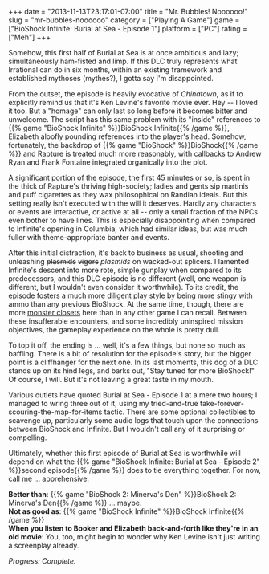 +++
date = "2013-11-13T23:17:01-07:00"
title = "Mr. Bubbles!  Noooooo!"
slug = "mr-bubbles-noooooo"
category = ["Playing A Game"]
game = ["BioShock Infinite: Burial at Sea - Episode 1"]
platform = ["PC"]
rating = ["Meh"]
+++

Somehow, this first half of Burial at Sea is at once ambitious and lazy; simultaneously ham-fisted and limp.  If this DLC truly represents what Irrational can do in six months, within an existing framework and established mythoses (mythes?), I gotta say I'm disappointed.

From the outset, the episode is heavily evocative of <i>Chinatown</i>, as if to explicitly remind us that it's Ken Levine's favorite movie ever.  Hey -- I loved it too.  But a "homage" can only last so long before it becomes bitter and unwelcome.  The script has this same problem with its "inside" references to {{% game "BioShock Infinite" %}}BioShock Infinite{{% /game %}}, Elizabeth aloofly pounding references into the player's head.  Somehow, fortunately, the backdrop of {{% game "BioShock" %}}BioShock{{% /game %}} and Rapture is treated much more reasonably, with callbacks to Andrew Ryan and Frank Fontaine integrated organically into the plot.

A significant portion of the episode, the first 45 minutes or so, is spent in the thick of Rapture's thriving high-society; ladies and gents sip martinis and puff cigarettes as they wax philosophical on Randian ideals.  But this setting really isn't executed with the will it deserves.  Hardly any characters or events are interactive, or active at all -- only a small fraction of the NPCs even bother to have lines.  This is especially disappointing when compared to Infinite's opening in Columbia, which had similar ideas, but was much fuller with theme-appropriate banter and events.

After this initial distraction, it's back to business as usual, shooting and unleashing <s>plasmids</s> <s>vigors</s> <i>plasmids</i> on wacked-out splicers.  I lamented Infinite's descent into more rote, simple gunplay when compared to its predecessors, and this DLC episode is no different (well, one weapon is different, but I wouldn't even consider it worthwhile).  To its credit, the episode fosters a much more diligent play style by being more stingy with ammo than any previous BioShock.  At the same time, though, there are more <a href="http://www.giantbomb.com/monster-closet/3015-1205/">monster closets</a> here than in any other game I can recall.  Between these insufferable encounters, and some incredibly uninspired mission objectives, the gameplay experience on the whole is pretty dull.

To top it off, the ending is ... well, it's a few things, but none so much as baffling.  There is a bit of resolution for the episode's story, but the bigger point is a cliffhanger for the next one.  In its last moments, this dog of a DLC stands up on its hind legs, and barks out, "Stay tuned for more BioShock!"  Of course, I will.  But it's not leaving a great taste in my mouth.

Various outlets have quoted Burial at Sea - Episode 1 at a mere two hours; I managed to wring three out of it, using my tried-and-true take-forever-scouring-the-map-for-items tactic.  There are some optional collectibles to scavenge up, particularly some audio logs that touch upon the connections between BioShock and Infinite.  But I wouldn't call any of it surprising or compelling.

Ultimately, whether this first episode of Burial at Sea is worthwhile will depend on what the {{% game "BioShock Infinite: Burial at Sea - Episode 2" %}}second episode{{% /game %}} does to tie everything together.  For now, call me ... apprehensive.

<b>Better than</b>: {{% game "BioShock 2: Minerva's Den" %}}BioShock 2: Minerva's Den{{% /game %}} ... maybe.  
<b>Not as good as</b>: {{% game "BioShock Infinite" %}}BioShock Infinite{{% /game %}}  
<b>When you listen to Booker and Elizabeth back-and-forth like they're in an old movie</b>: You, too, might begin to wonder why Ken Levine isn't just writing a screenplay already.

<i>Progress: Complete.</i>
